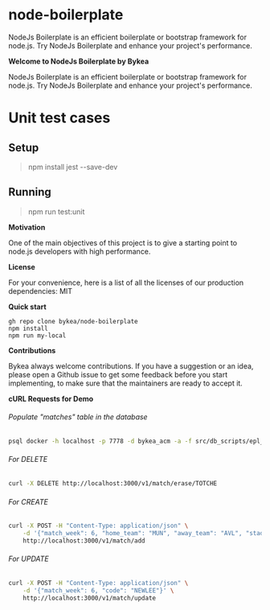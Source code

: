 # node-boilerplate
NodeJs Boilerplate is an efficient boilerplate or bootstrap framework for node.js. Try NodeJs Boilerplate and enhance your project's performance.


**Welcome to NodeJs Boilerplate by Bykea**

NodeJs Boilerplate is an efficient boilerplate or bootstrap framework for node.js. Try NodeJs Boilerplate and enhance your project's performance.

# Unit test cases

## Setup

> npm install jest --save-dev

## Running

> npm run test:unit

**Motivation**

One of the main objectives of this project is to give a starting point to node.js developers with high performance.


**License**

For your convenience, here is a list of all the licenses of our production dependencies:
MIT


**Quick start**

    gh repo clone bykea/node-boilerplate
    npm install
    npm run my-local




**Contributions**

Bykea always welcome contributions. If you have a suggestion or an idea, please open a Github issue to get some feedback before you start implementing, to make sure that the maintainers are ready to accept it.


**cURL Requests for Demo**

###### Populate "matches" table in the database
```bash
psql docker -h localhost -p 7778 -d bykea_acm -a -f src/db_scripts/epl_matches.sql

```
###### For DELETE
```bash
curl -X DELETE http://localhost:3000/v1/match/erase/TOTCHE
```
###### For CREATE
```bash
curl -X POST -H "Content-Type: application/json" \
    -d '{"match_week": 6, "home_team": "MUN", "away_team": "AVL", "stadium": "Old Trafford", "code": "MUNAVL"}' \
    http://localhost:3000/v1/match/add
```
###### For UPDATE
```bash
curl -X POST -H "Content-Type: application/json" \
    -d '{"match_week": 6, "code": "NEWLEE"}' \
    http://localhost:3000/v1/match/update
```
